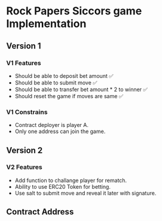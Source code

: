 # Rock Papers Siccors game Implementation

## Version 1

### V1 Features
- Should be able to deposit bet amount ✅ 
- Should be able to submit move ✅ 
- Should be able to transfer bet amount * 2 to winner ✅ 
- Should reset the game if moves are same ✅ 
### V1 Constrains
  - Contract deployer is player A.
  - Only one address can join the game.


## Version 2
### V2 Features
  - Add function to challange player for rematch.
  - Ability to use ERC20 Token for betting.
  - Use salt to submit move and reveal it later with signature.

## Contract Address
